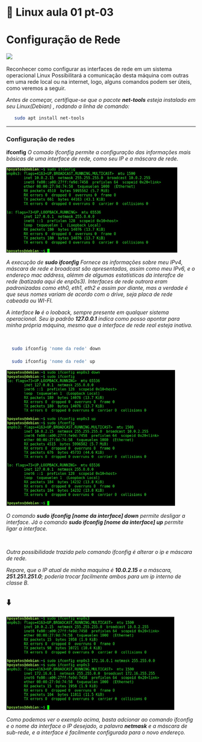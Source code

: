 # 🐧 Linux aula 01 pt-03

# Configuração de Rede

<img src="https://media.giphy.com/media/9J7tdYltWyXIY/giphy.gif" style="width:290px">

<br>

Reconhecer como configurar as interfaces de rede em um sistema operacional Linux Possibilitará a comunicação desta máquina com outras em uma rede local ou na internet, logo, alguns comandos podem ser úteis, como veremos a seguir.

*Antes de começar, certifique-se que o pacote **net-tools** esteja instalado em seu Linux(Debian) , rodando a linha de comando:*
```sh
   sudo apt install net-tools
```
<hr>

### Configuração de redes

**ifconfig** *O comado ifconfig permite a configuração das informações mais básicas de uma interface de rede, como seu IP e a máscara de rede.*

<img src="../img/ifconfig01.png">

*A execução de **sudo ifconfig** Fornece as informações sobre meu IPv4, máscara de rede e broadcast são apresentadas, assim como meu IPv6, e o endereço mac address, alémm de algumas estatísticas da interafce de rede (batizada aqui de enp0s3). Interfaces de rede outrora eram padronizadas como eth0, eth1, eth2 e assim por diante, mas a verdade é que seus nomes variam de acordo com o drive, seja placa de rede cabeada ou WI-FI.*

*A interface **lo** é o looback, sempre presente em qualquer sistema operacional. Seu ip padrão **127.0.0.1** indica como posso apontar para minha própria máquina, mesmo que a interface de rede real esteja inativa.*

<br>

```sh
  sudo ifconfig 'nome da rede' down

  sudo ifconfig 'nome da rede' up
```

<img src="../img/ifconfig02.png">

*O comando **sudo ifconfig [nome da interface] down** permite desligar a interface. Já o comando **sudo ifconfig [nome da interface] up** permite ligar a interface.*

<br>

*Outra possibilidade trazida pelo comando ifconfig é alterar o ip e máscara de rede.*

*Repare, que o IP atual de minha maquina é **10.0.2.15** e a máscara, **251.251.251.0**; poderia trocar facilmente ambos para um ip interno de classe B.* <h2>⬇️</h2>

<img src="../img/ifconfig03.png">

*Como podemos ver o exemplo acima, basta adcionar ao comando ifconfig e o nome da interface o IP desejado, a palavra **netmask** e a máscara de sub-rede, e a interface é facilmente configurada para o novo endereço.*